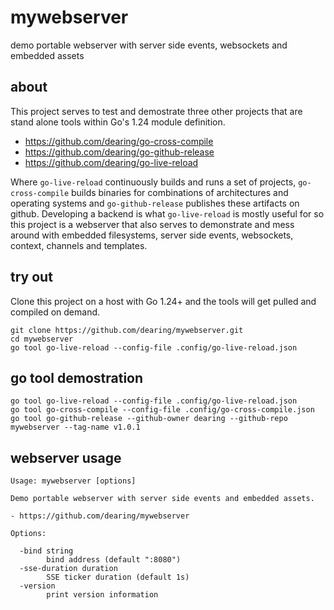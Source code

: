 # mywebserver

demo portable webserver with server side events, websockets and embedded assets

## about

This project serves to test and demostrate three other projects that are stand alone tools within Go's 1.24 module definition.

- https://github.com/dearing/go-cross-compile
- https://github.com/dearing/go-github-release
- https://github.com/dearing/go-live-reload


Where `go-live-reload` continuously builds and runs a set of projects, `go-cross-compile` builds binaries for combinations of architectures and operating systems and `go-github-release` publishes these artifacts on github. Developing a backend is what `go-live-reload` is mostly useful for so this project is a webserver that also serves to demonstrate and mess around with embedded filesystems, server side events, websockets, context, channels and templates.

## try out

Clone this project on a host with Go 1.24+ and the tools will get pulled and compiled on demand.

```
git clone https://github.com/dearing/mywebserver.git
cd mywebserver
go tool go-live-reload --config-file .config/go-live-reload.json
```

## go tool demostration
```
go tool go-live-reload --config-file .config/go-live-reload.json
go tool go-cross-compile --config-file .config/go-cross-compile.json
go tool go-github-release --github-owner dearing --github-repo mywebserver --tag-name v1.0.1
```
## webserver usage

```
Usage: mywebserver [options]

Demo portable webserver with server side events and embedded assets.

- https://github.com/dearing/mywebserver

Options:

  -bind string
        bind address (default ":8080")
  -sse-duration duration
        SSE ticker duration (default 1s)
  -version
        print version information
```
